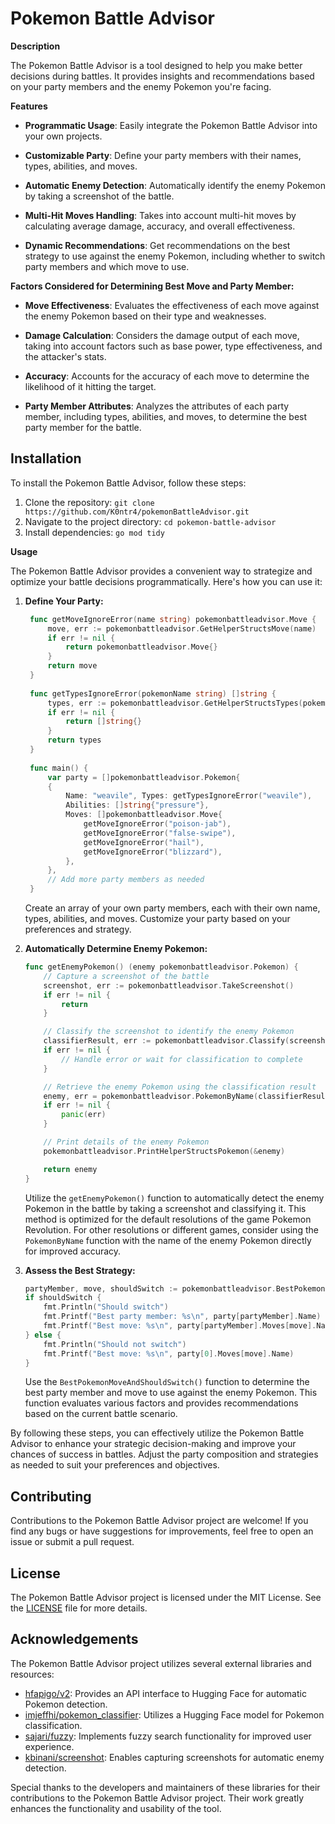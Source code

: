 # Pokemon Battle Advisor

**Description**

The Pokemon Battle Advisor is a tool designed to help you make better decisions during battles. It provides insights and recommendations based on your party members and the enemy Pokemon you're facing.

**Features**

- **Programmatic Usage**: Easily integrate the Pokemon Battle Advisor into your own projects.

- **Customizable Party**: Define your party members with their names, types, abilities, and moves.

- **Automatic Enemy Detection**: Automatically identify the enemy Pokemon by taking a screenshot of the battle.

- **Multi-Hit Moves Handling**: Takes into account multi-hit moves by calculating average damage, accuracy, and overall effectiveness.

- **Dynamic Recommendations**: Get recommendations on the best strategy to use against the enemy Pokemon, including whether to switch party members and which move to use.

**Factors Considered for Determining Best Move and Party Member:**

- **Move Effectiveness**: Evaluates the effectiveness of each move against the enemy Pokemon based on their type and weaknesses.

- **Damage Calculation**: Considers the damage output of each move, taking into account factors such as base power, type effectiveness, and the attacker's stats.

- **Accuracy**: Accounts for the accuracy of each move to determine the likelihood of it hitting the target.

- **Party Member Attributes**: Analyzes the attributes of each party member, including types, abilities, and moves, to determine the best party member for the battle.

## Installation

To install the Pokemon Battle Advisor, follow these steps:

1. Clone the repository: `git clone https://github.com/K0ntr4/pokemonBattleAdvisor.git`
2. Navigate to the project directory: `cd pokemon-battle-advisor`
3. Install dependencies: `go mod tidy`

**Usage**

The Pokemon Battle Advisor provides a convenient way to strategize and optimize your battle decisions programmatically. Here's how you can use it:

1. **Define Your Party:**

   ```go
    func getMoveIgnoreError(name string) pokemonbattleadvisor.Move {
        move, err := pokemonbattleadvisor.GetHelperStructsMove(name)
        if err != nil {
            return pokemonbattleadvisor.Move{}
        }
        return move
    }
    
    func getTypesIgnoreError(pokemonName string) []string {
        types, err := pokemonbattleadvisor.GetHelperStructsTypes(pokemonName)
        if err != nil {
            return []string{}
        }
        return types
    }
    
    func main() {
        var party = []pokemonbattleadvisor.Pokemon{
        {
            Name: "weavile", Types: getTypesIgnoreError("weavile"),
            Abilities: []string{"pressure"},
            Moves: []pokemonbattleadvisor.Move{
                getMoveIgnoreError("poison-jab"),
                getMoveIgnoreError("false-swipe"),
                getMoveIgnoreError("hail"),
                getMoveIgnoreError("blizzard"),
            },
        },
        // Add more party members as needed
    }
   ```

   Create an array of your own party members, each with their own name, types, abilities, and moves. Customize your party based on your preferences and strategy.

2. **Automatically Determine Enemy Pokemon:**

   ```go
   func getEnemyPokemon() (enemy pokemonbattleadvisor.Pokemon) {
       // Capture a screenshot of the battle
       screenshot, err := pokemonbattleadvisor.TakeScreenshot()
       if err != nil {
           return
       }

       // Classify the screenshot to identify the enemy Pokemon
       classifierResult, err := pokemonbattleadvisor.Classify(screenshot)
       if err != nil {
           // Handle error or wait for classification to complete
       }

       // Retrieve the enemy Pokemon using the classification result
       enemy, err = pokemonbattleadvisor.PokemonByName(classifierResult)
       if err != nil {
           panic(err)
       }

       // Print details of the enemy Pokemon
       pokemonbattleadvisor.PrintHelperStructsPokemon(&enemy)

       return enemy
   }
   ```

   Utilize the `getEnemyPokemon()` function to automatically detect the enemy Pokemon in the battle by taking a screenshot and classifying it. This method is optimized for the default resolutions of the game Pokemon Revolution. For other resolutions or different games, consider using the `PokemonByName` function with the name of the enemy Pokemon directly for improved accuracy.

3. **Assess the Best Strategy:**

   ```go
   partyMember, move, shouldSwitch := pokemonbattleadvisor.BestPokemonMoveAndShouldSwitch(&party, &enemy)
   if shouldSwitch {
       fmt.Println("Should switch")
       fmt.Printf("Best party member: %s\n", party[partyMember].Name)
       fmt.Printf("Best move: %s\n", party[partyMember].Moves[move].Name)
   } else {
       fmt.Println("Should not switch")
       fmt.Printf("Best move: %s\n", party[0].Moves[move].Name)
   }
   ```

   Use the `BestPokemonMoveAndShouldSwitch()` function to determine the best party member and move to use against the enemy Pokemon. This function evaluates various factors and provides recommendations based on the current battle scenario.

By following these steps, you can effectively utilize the Pokemon Battle Advisor to enhance your strategic decision-making and improve your chances of success in battles. Adjust the party composition and strategies as needed to suit your preferences and objectives.

## Contributing

Contributions to the Pokemon Battle Advisor project are welcome! If you find any bugs or have suggestions for improvements, feel free to open an issue or submit a pull request.

## License

The Pokemon Battle Advisor project is licensed under the MIT License. See the [LICENSE](https://github.com/yourusername/pokemon-battle-advisor/blob/main/LICENSE) file for more details.

## Acknowledgements

The Pokemon Battle Advisor project utilizes several external libraries and resources:

- [hfapigo/v2](https://pkg.go.dev/github.com/Kardbord/hfapigo/v2@v2.1.0): Provides an API interface to Hugging Face for automatic Pokemon detection.
- [imjeffhi/pokemon_classifier](https://huggingface.co/imjeffhi/pokemon_classifier): Utilizes a Hugging Face model for Pokemon classification.
- [sajari/fuzzy](https://pkg.go.dev/github.com/sajari/fuzzy@v1.0.0): Implements fuzzy search functionality for improved user experience.
- [kbinani/screenshot](https://pkg.go.dev/github.com/kbinani/screenshot@v0.0.0-20230812210009-b87d31814237): Enables capturing screenshots for automatic enemy detection.

Special thanks to the developers and maintainers of these libraries for their contributions to the Pokemon Battle Advisor project. Their work greatly enhances the functionality and usability of the tool.
